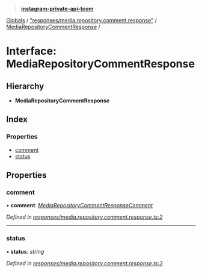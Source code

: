 > **[instagram-private-api-tcom](../README.md)**

[Globals](../README.md) / ["responses/media.repository.comment.response"](../modules/_responses_media_repository_comment_response_.md) / [MediaRepositoryCommentResponse](_responses_media_repository_comment_response_.mediarepositorycommentresponse.md) /

# Interface: MediaRepositoryCommentResponse

## Hierarchy

* **MediaRepositoryCommentResponse**

## Index

### Properties

* [comment](_responses_media_repository_comment_response_.mediarepositorycommentresponse.md#comment)
* [status](_responses_media_repository_comment_response_.mediarepositorycommentresponse.md#status)

## Properties

###  comment

• **comment**: *[MediaRepositoryCommentResponseComment](_responses_media_repository_comment_response_.mediarepositorycommentresponsecomment.md)*

*Defined in [responses/media.repository.comment.response.ts:2](https://github.com/cuonglnhust/instagram-private-api-tcom/blob/3e16058/src/responses/media.repository.comment.response.ts#L2)*

___

###  status

• **status**: *string*

*Defined in [responses/media.repository.comment.response.ts:3](https://github.com/cuonglnhust/instagram-private-api-tcom/blob/3e16058/src/responses/media.repository.comment.response.ts#L3)*